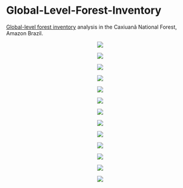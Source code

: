 # Global-Level-Forest-Inventory
[Global-level forest inventory](https://rpubs.com/rcflorestal/775819) analysis in the Caxiuanã National Forest, Amazon Brazil.

<!--Density Kernel of DBH-->
<p align="center" width="100%">
  <img src="https://github.com/rcflorestal/Global-Level-Forest-Inventory/blob/main/output/densityKernelDBH.png">
</p>

<!--DBH BoxPlot-->
<P align="center" width="100%">
  <img src="https://github.com/rcflorestal/Global-Level-Forest-Inventory/blob/main/output/boxPlotDBH.png">
</p>

<!--Height BoxPlot-->
<P align="center" width="100%">
  <img src="https://github.com/rcflorestal/Global-Level-Forest-Inventory/blob/main/output/boxPlotH.png">
</p>

<!--DBH Histogram-->
<p align="center" width="100%">
  <img src="https://github.com/rcflorestal/Global-Level-Forest-Inventory/blob/main/output/distributionDBH.png">
</p>

<!--Volume as a function of plot-->
<p align="center" width="100%">
  <img src="https://github.com/rcflorestal/Global-Level-Forest-Inventory/blob/main/output/Volume-as-a-function-of-plot.png">
</p>

<!--Density plot by Stem Quality and DBH-->
<p align="center" width="100%">
  <img src="https://github.com/rcflorestal/Global-Level-Forest-Inventory/blob/main/output/QF_DBH.png">
</p>

<!--Density plot by Stem Quality and Height-->
<p align="center" width="100%">
  <img src="https://github.com/rcflorestal/Global-Level-Forest-Inventory/blob/main/output/QF_H.png">
</p>

<!--Basal Area per Class of DBH-->
<p align="center" width="100%">
  <img src="https://github.com/rcflorestal/Global-Level-Forest-Inventory/blob/main/output/basalAreaDBH.png">
</p>

<!--Basal Area per plot-->
<p align="center" width="100%">
  <img src="https://github.com/rcflorestal/Global-Level-Forest-Inventory/blob/main/output/BasalArea_plot.png">
</p> 

<!--Selection per Class of DBH-->
<p align="center" width="100%">
  <img src="https://github.com/rcflorestal/Global-Level-Forest-Inventory/blob/main/output/sel.png">
</p>          

<!--Species Without Ramaining Trees-->
<p align="center" width="100%">
  <img src="https://github.com/rcflorestal/Global-Level-Forest-Inventory/blob/main/output/Species_rem.png">
</p>
  
<!--Criterion 10 to 15 percent-->
<p align="center" width="100%">
  <img src="https://github.com/rcflorestal/Global-Level-Forest-Inventory/blob/main/output/Crit-10.15.png">
</p>

<!--Map of the trees-->
<p align="center" width="100%">
  <img src="https://github.com/rcflorestal/Data-Science-Specialization/raw/main/Data-Products/Peer-graded_Assignment3/map.png">
</p>
